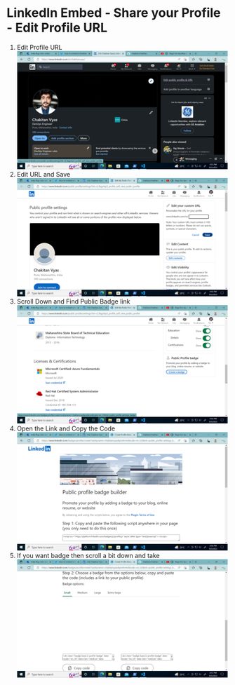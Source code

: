 # LinkedIn Embed - Share your Profile - Edit Profile URL

1. Edit Profile URL
![Edit Profile](./assets/img/LinkedIn%20(1).png)
2. Edit URL and Save
![Edit Profile](./assets/img/LinkedIn%20(2).png)
3. Scroll Down and Find Public Badge link 
![Edit Profile](./assets/img/LinkedIn%20(3).png)
4. Open the Link and Copy the Code
![Edit Profile](./assets/img/LinkedIn%20(4).png)
5. If you want badge then scroll a bit down and take
![Edit Profile](./assets/img/LinkedIn%20(5).png)



